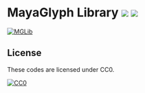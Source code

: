 ﻿# MayaGlyph Library <a href="http://creativecommons.org/publicdomain/zero/1.0/deed.ja"><img src="https://img.shields.io/badge/license-CC0-blue.svg"></a> <a href="https://github.com/Kasugaccho/Maya-Glyph"><img src="https://img.shields.io/badge/0.1.0-passing-brightgreen.svg"></a>

[![MGLib](https://upload.wikimedia.org/wikipedia/commons/1/1b/Maya.svg "MGLib")](https://github.com/Kasugaccho/Maya-Glyph)

## License

These codes are licensed under CC0.

[![CC0](https://mirrors.creativecommons.org/presskit/buttons/88x31/svg/cc-zero.svg "CC0")](http://creativecommons.org/publicdomain/zero/1.0/deed.ja)

